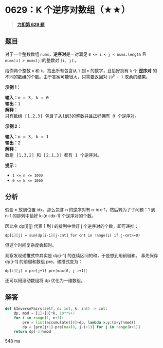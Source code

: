 # 0629：K 个逆序对数组（★★）


> <u>**[力扣第 629 题](https://leetcode.cn/problems/k-inverse-pairs-array/)**</u>

## 题目

<p>对于一个整数数组 <code>nums</code>，<strong>逆序对</strong>是一对满足 <code>0 &lt;= i &lt; j &lt; nums.length</code> 且 <code>nums[i] &gt; nums[j]</code>的整数对 <code>[i, j]</code> 。</p>

<p>给你两个整数 <code>n</code> 和 <code>k</code>，找出所有包含从 <code>1</code> 到 <code>n</code> 的数字，且恰好拥有 <code>k</code> 个 <strong>逆序对</strong> 的不同的数组的个数。由于答案可能很大，只需要返回对 <code>10<sup>9</sup> + 7</code> 取余的结果。</p>



<p><strong>示例 1：</strong></p>

<pre>
<strong>输入：</strong>n = 3, k = 0
<strong>输出：</strong>1
<strong>解释：</strong>
只有数组 [1,2,3] 包含了从1到3的整数并且正好拥有 0 个逆序对。
</pre>

<p><strong>示例 2：</strong></p>

<pre>
<strong>输入：</strong>n = 3, k = 1
<strong>输出：</strong>2
<strong>解释：</strong>
数组 [1,3,2] 和 [2,1,3] 都有 1 个逆序对。
</pre>



<p><strong>提示：</strong></p>

<ul>
<li><code>1 &lt;= n &lt;= 1000</code></li>
<li><code>0 &lt;= k &lt;= 1000</code></li>
</ul>


## 分析

假设 n 放到位置 idx，那么包含 n 的逆序对有 n-idx-1，然后转为了子问题：1 到 n-1 的排列中恰好 k-(n-idx-1) 个逆序对的个数。

因此令 dp[i][j] 代表 1 到 i 的排列中恰好 j 个逆序对的个数，即可递推：

    dp[i][j] = sum(dp[i-1][j-cnt] for cnt in range(i) if j-cnt>=0)
    
但这个时间复杂度会超时。

观察发现递推式中其实是 dp[i-1] 的连续区间的和，于是想到用前缀和。
事先保存 dp[i-1] 的前缀和数组 pre，递推式变为：

    dp[i][j] = pre[j+1]-pre[max(0, j-i+1)]
    
还可以用滚动数组将 dp 优化为一维数组。

## 解答

```python
def kInversePairs(self, n: int, k: int) -> int:
    dp, mod = [1]+[0]*k, 10**9+7
    for i in range(1, n+1):
        pre = list(accumulate([0]+dp, lambda x,y:(x+y)%mod))
        dp = [pre[j+1]-pre[max(0, j-i+1)] for j in range(k+1)]
    return dp[-1]%mod
```
548 ms

